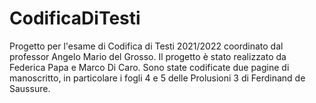 # CodificaDiTesti
Progetto per l'esame di Codifica di Testi 2021/2022 coordinato dal professor Angelo Mario del Grosso.
Il progetto è stato realizzato da Federica Papa e Marco Di Caro.
Sono state codificate due pagine di manoscritto, in particolare i fogli 4 e 5 delle Prolusioni 3 di Ferdinand de Saussure. 
